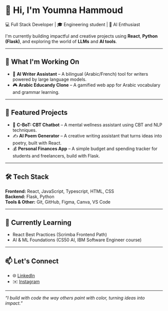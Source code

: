 # 👋 Hi, I'm Youmna Hammoud

💻 Full Stack Developer | 🎓 Engineering student | 🤖 AI Enthusiast

I'm currently building impactful and creative projects using **React**, **Python (Flask)**, and exploring the world of **LLMs** and **AI tools**.

---

## 🚀 What I'm Working On
- 🧠 **AI Writer Assistant** – A bilingual (Arabic/French) tool for writers powered by large language models.
- 🎮 **Arabic Educandy Clone** – A gamified web app for Arabic vocabulary and grammar learning.

---

## 🧩 Featured Projects
- 🧘 **C-BoT: CBT Chatbot** – A mental wellness assistant using CBT and NLP techniques.
- ✍️ **AI Poem Generator** – A creative writing assistant that turns ideas into poetry, built with React.
- 💰 **Personal Finances App** – A simple budget and spending tracker for students and freelancers, build with Flask.

---

## 🛠️ Tech Stack
**Frontend:** React, JavaScript, Typescript, HTML, CSS  
**Backend:** Flask, Python  
**Tools & Other:** Git, GitHub, Figma, Canva, VS Code

---

## 🌱 Currently Learning
- React Best Practices (Scrimba Frontend Path)
- AI & ML Foundations (CS50 AI, IBM Software Engineer course)

---

## 📫 Let's Connect
- 🌐 [LinkedIn](https://www.linkedin.com/in/youmna-hammoud)
- ✉️ [Instagram](https://www.instagram.com/youmnalearns)

---

*“I build with code the way others paint with color, turning ideas into impact.”*
